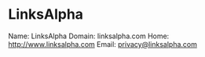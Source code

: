 
# LinksAlpha

Name: LinksAlpha
Domain: linksalpha.com
Home: http://www.linksalpha.com
Email: privacy@linksalpha.com
